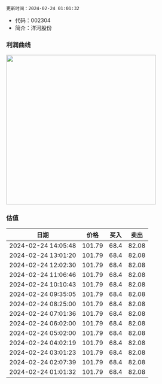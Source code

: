 
`更新时间：2024-02-24 01:01:32`

* 代码：002304
* 简介：洋河股份

### 利润曲线

<img src="https://quickchart.io/chart?c=%7B%22type%22:%20%22line%22%2C%20%22data%22:%20%7B%22labels%22:%20%5B%2721%27%2C%20%2722%27%2C%20%2723%27%5D%2C%20%22datasets%22:%20%5B%7B%22label%22:%20%22%E5%BD%92%E6%AF%8D%E5%87%80%E5%88%A9%E6%B6%A6%22%2C%20%22data%22:%20%5B74.82%2C%2075.08%2C%2093.78%5D%7D%5D%7D%7D" style="width: 400px; height: auto;">

### 估值

|    日期    |    价格    |    买入    |    卖出    |    
|:------------:|:------------:|:------------:|:------------:|
|2024-02-24 14:05:48|101.79|68.4|82.08|
|2024-02-24 13:01:20|101.79|68.4|82.08|
|2024-02-24 12:02:30|101.79|68.4|82.08|
|2024-02-24 11:06:46|101.79|68.4|82.08|
|2024-02-24 10:10:43|101.79|68.4|82.08|
|2024-02-24 09:35:05|101.79|68.4|82.08|
|2024-02-24 08:25:00|101.79|68.4|82.08|
|2024-02-24 07:01:36|101.79|68.4|82.08|
|2024-02-24 06:02:00|101.79|68.4|82.08|
|2024-02-24 05:02:00|101.79|68.4|82.08|
|2024-02-24 04:02:19|101.79|68.4|82.08|
|2024-02-24 03:01:23|101.79|68.4|82.08|
|2024-02-24 02:07:39|101.79|68.4|82.08|
|2024-02-24 01:01:32|101.79|68.4|82.08|